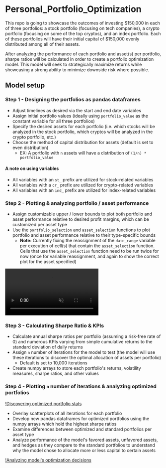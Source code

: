 # Personal_Portfolio_Optimization

<!-- <video autoplay loop muted playsinline>
  <source src="https://user-images.githubusercontent.com/102639530/178560643-c522127d-4953-4ffc-b6f0-232499896262.mp4" type="video/mp4">
</video>
<video width="560" height="315" preload="auto" autoplay muted>
   <source src="https://user-images.githubusercontent.com/102639530/178560643-c522127d-4953-4ffc-b6f0-232499896262.mp4" type="video/mp4">
</video>
<video width="320" height="240" controls>
  <source src="https://user-images.githubusercontent.com/102639530/178560643-c522127d-4953-4ffc-b6f0-232499896262.mp4" type="video/mp4">
</video>
   -->
   
This repo is going to showcase the outcomes of investing $150,000 in each of three portfolios: a stock portfolio (focusing on tech companies), a crypto portfolio (focusing on some of the top cryptos), and an index portfolio. Each of these portfolios will have their initial capital of $150,000 evenly distributed among all of their assets.

After analyzing the performance of each portfolio and asset(s) per portfolio, sharpe ratios will be calculated in order to create a portfolio optimization model. This model will seek to strategically maximize returns while showcasing a strong ability to minimize downside risk where possible.

## Model setup

### Step 1 - Designing the portfolios as pandas dataframes

* Adjust timelines as desired via the start and end date variables
* Assign initial portfolio values (ideally using `portfolio_value` as the constant variable for all three portfolios)
* Specify the desired assets for each portfolio (i.e. which stocks will be analyzed in the stock portfolio, which cryptos will be analyzed in the crypto portfolio, etc.)
* Choose the method of capital distribution for assets (default is set to even distribution)
  * EX: A portfolio with `n` assets will have a distribution of `(1/n) * portfolio_value`

#### **A note on using variables**

* All variables with an `st_` prefix are utilized for stock-related variables
* All variables with a `cr_` prefix are utilized for crypto-related variables
* All variables with an `ind_` prefix are utilized for index-related variables

### Step 2 - Plotting & analyzing portfolio / asset performance

* Assign customizable upper / lower bounds to plot both portfolio and asset performance relative to desired profit margins, which can be customized per asset type
* Use the `portfolio_selection` and `asset_selection` functions to plot portfolio and asset performance relative to their type-specific bounds
  * **Note:** Currently fixing the reassignment of the `date_range` variable per execution of cell(s) that contain the `asset_selection` function. Cells that use the `asset_selection` function need to be run twice for now (once for variable reassignment, and again to show the correct plot for the asset specified)


<video preload="auto" playsinline="playsinline" autoplay="autoplay" loop="loop" controls="controls" muted="muted" src="https://user-images.githubusercontent.com/102639530/178560643-c522127d-4953-4ffc-b6f0-232499896262.mp4" data-canonical-src="https://user-images.githubusercontent.com/102639530/178560643-c522127d-4953-4ffc-b6f0-232499896262.mp4" class="d-block rounded-bottom-2 border-top width-fit" style="max-height:640px;">
</video>
<!-- [!Examining plot + asset performance](https://user-images.githubusercontent.com/102639530/178560643-c522127d-4953-4ffc-b6f0-232499896262.mp4) -->
<!-- ###### -->


### Step 3 - Calculating Sharpe Ratio & KPIs

* Calculate annual sharpe ratios per portfolio (assuming a risk-free rate of 0) and numerous KPIs varying from simple cumulative returns to the standard deviation of daily returns
* Assign `n` number of iterations for the model to test (the model will use these iterations to discover the optimal allocation of assets per portfolio)
  * Default is set to 10,000 iterations
* Create numpy arrays to store each portfolio's returns, volatility measures, sharpe ratios, and other values

### Step 4 - Plotting `n` number of iterations & analyzing optimized portfolios

[!Discovering optimized portfolio stats](https://user-images.githubusercontent.com/102639530/178560667-2f612e6d-180b-4b14-b49b-b2d13b5f0a49.mp4)
<!-- ###### Test caption -->

* Overlay scatterplots of all iterations for each portfolio
* Develop new pandas dataframes for optimized portfolios using the numpy arrays which hold the highest sharpe ratios
* Examine differences between optimized and standard portfolios per asset type
* Analyze performance of the model's favored assets, unfavored assets, and hedges as they compare to the standard portfolios to understand why the model chose to allocate more or less capital to certain assets

[!Analyzing model's optimization decisions](https://user-images.githubusercontent.com/102639530/178560698-f1fc5215-f815-44e3-aa22-d18baf3dcc5e.mp4)
